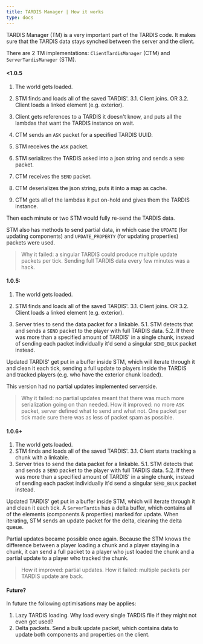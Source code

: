 ```yaml
---
title: TARDIS Manager | How it works
type: docs
---
```


TARDIS Manager (TM) is a very important part of the TARDIS code. It makes sure that the TARDIS data stays synched between the server and the client.

There are 2 TM implementations: `ClientTardisManager` (CTM) and `ServerTardisManager` (STM).

#### <1.0.5
1. The world gets loaded.
2. STM finds and loads all of the saved TARDIS'.
3.1. Client joins.
OR
3.2. Client loads a linked element (e.g. exterior).


4. Client gets references to a TARDIS it doesn't know, and puts all the lambdas that want the TARDIS instance on wait.
5. CTM sends an `ASK` packet for a specified TARDIS UUID.
6. STM receives the `ASK` packet.
7. STM serializes the TARDIS asked into a json string and sends a `SEND` packet.
8. CTM receives the `SEND` packet.
9. CTM deserializes the json string, puts it into a map as cache.
10. CTM gets all of the lambdas it put on-hold and gives them the TARDIS instance.

Then each minute or two STM would fully re-send the TARDIS data.

STM also has methods to send partial data, in which case the `UPDATE` (for updating components) and `UPDATE_PROPERTY` (for updating properties) packets were used.

> Why it failed: a singular TARDIS could produce multiple update packets per tick. Sending full TARDIS data every few minutes was a hack.


#### 1.0.5:
1. The world gets loaded.
2. STM finds and loads all of the saved TARDIS'.
3.1. Client joins.
OR
3.2. Client loads a linked element (e.g. exterior).


4. Server tries to send the data packet for a linkable.
5.1. STM detects that and sends a `SEND` packet to the player with full TARDIS data.
5.2. If there was more than a specified amount of TARDIS' in a single chunk, instead of sending each packet individually it'd send a singular `SEND_BULK` packet instead.


Updated TARDIS' get put in a buffer inside STM, which will iterate through it and clean it each tick, sending a full update to players inside the TARDIS and tracked players (e.g. who have the exterior chunk loaded).

This version had no partial updates implemented serverside.

> Why it failed: no partial updates meant that there was much more serialization going on than needed.
> How it improved: no more `ASK` packet, server defined what to send and what not. One packet per tick made sure there was as less of packet spam as possible.

#### 1.0.6+
1. The world gets loaded.
2. STM finds and loads all of the saved TARDIS'.
3.1. Client starts tracking a chunk with a linkable.
4. Server tries to send the data packet for a linkable.
5.1. STM detects that and sends a `SEND` packet to the player with full TARDIS data.
5.2. If there was more than a specified amount of TARDIS' in a single chunk, instead of sending each packet individually it'd send a singular `SEND_BULK` packet instead.


Updated TARDIS' get put in a buffer inside STM, which will iterate through it and clean it each tick. A `ServerTardis` has a delta buffer, which contains all of the elements (components & properties) marked for update. When iterating, STM sends an update packet for the delta, cleaning the delta queue.

Partial updates became possible once again. Because the STM knows the difference between a player loading a chunk and a player staying in a chunk, it can send a full packet to a player who just loaded the chunk and a partial update to a player who tracked the chunk.

> How it improved: partial updates.
> How it failed: multiple packets per TARDIS update are back.

#### Future?
In future the following optimisations may be applies:
1. Lazy TARDIS loading. Why load every single TARDIS file if they might not even get used?
2. Delta packets. Send a bulk update packet, which contains data to update both components and properties on the client.